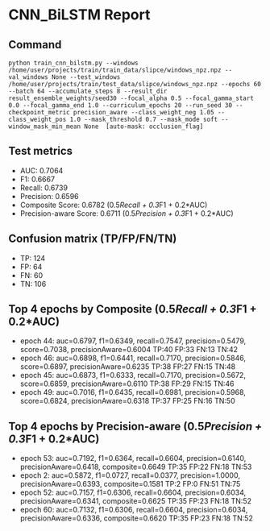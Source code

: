 # CNN_BiLSTM Report

## Command
```
python train_cnn_bilstm.py --windows /home/user/projects/train/train_data/slipce/windows_npz.npz --val_windows None --test_windows /home/user/projects/train/test_data/slipce/windows_npz.npz --epochs 60 --batch 64 --accumulate_steps 8 --result_dir result_ensemble_weights/seed30 --focal_alpha 0.5 --focal_gamma_start 0.0 --focal_gamma_end 1.0 --curriculum_epochs 20 --run_seed 30 --checkpoint_metric precision_aware --class_weight_neg 1.05 --class_weight_pos 1.0 --mask_threshold 0.7 --mask_mode soft --window_mask_min_mean None  [auto-mask: occlusion_flag]
```

## Test metrics
- AUC: 0.7064
- F1: 0.6667
- Recall: 0.6739
- Precision: 0.6596
- Composite Score: 0.6782 (0.5*Recall + 0.3*F1 + 0.2*AUC)
- Precision-aware Score: 0.6711 (0.5*Precision + 0.3*F1 + 0.2*AUC)
## Confusion matrix (TP/FP/FN/TN)
- TP: 124
- FP: 64
- FN: 60
- TN: 106

## Top 4 epochs by Composite (0.5*Recall + 0.3*F1 + 0.2*AUC)
- epoch 44: auc=0.6797, f1=0.6349, recall=0.7547, precision=0.5479, score=0.7038, precisionAware=0.6004  TP:40 FP:33 FN:13 TN:42
- epoch 46: auc=0.6898, f1=0.6441, recall=0.7170, precision=0.5846, score=0.6897, precisionAware=0.6235  TP:38 FP:27 FN:15 TN:48
- epoch 45: auc=0.6873, f1=0.6333, recall=0.7170, precision=0.5672, score=0.6859, precisionAware=0.6110  TP:38 FP:29 FN:15 TN:46
- epoch 49: auc=0.7016, f1=0.6435, recall=0.6981, precision=0.5968, score=0.6824, precisionAware=0.6318  TP:37 FP:25 FN:16 TN:50

## Top 4 epochs by Precision-aware (0.5*Precision + 0.3*F1 + 0.2*AUC)
- epoch 53: auc=0.7192, f1=0.6364, recall=0.6604, precision=0.6140, precisionAware=0.6418, composite=0.6649  TP:35 FP:22 FN:18 TN:53
- epoch 2: auc=0.5872, f1=0.0727, recall=0.0377, precision=1.0000, precisionAware=0.6393, composite=0.1581  TP:2 FP:0 FN:51 TN:75
- epoch 52: auc=0.7157, f1=0.6306, recall=0.6604, precision=0.6034, precisionAware=0.6341, composite=0.6625  TP:35 FP:23 FN:18 TN:52
- epoch 60: auc=0.7132, f1=0.6306, recall=0.6604, precision=0.6034, precisionAware=0.6336, composite=0.6620  TP:35 FP:23 FN:18 TN:52
